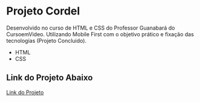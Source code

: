# Projeto Cordel

Desenvolvido no curso de HTML e CSS do Professor Guanabará do CursoemVideo. Utilizando Mobile First com o objetivo prático e fixação das tecnologias (Projeto Concluido).

- HTML
- CSS

## Link do Projeto Abaixo

<a href="https://viniciusferraz963.github.io/projeto-cordel/" target="_blank" rel="">Link do Projeto</a>
